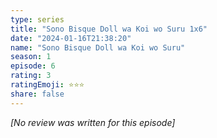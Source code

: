 ```yaml
---
type: series
title: "Sono Bisque Doll wa Koi wo Suru 1x6"
date: "2024-01-16T21:38:20"
name: "Sono Bisque Doll wa Koi wo Suru"
season: 1
episode: 6
rating: 3
ratingEmoji: ⭐️⭐️⭐️
share: false
---
```


*[No review was written for this episode]*
